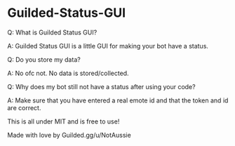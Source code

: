 # Guilded-Status-GUI

Q: What is Guilded Status GUI?

A: Guilded Status GUI is a little GUI for making your bot have a status.


Q: Do you store my data?

A: No ofc not. No data is stored/collected.


Q: Why does my bot still not have a status after using your code?

A: Make sure that you have entered a real emote id and that the token and id are correct.


This is all under MIT and is free to use!


Made with love by Guilded.gg/u/NotAussie
